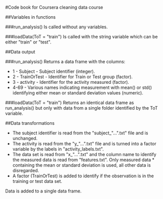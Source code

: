 #Code book for Coursera cleaning data course

##Variables in functions

###run_analysis()
Is called without any variables.

###loadData(ToT = "train")
Is called with the string variable which can be either "train" or "test".

##Data output

###run_analysis()
Returns a data frame with the columns:
* 1 - Subject - Subject identifier (integer).
* 2 - TrainOrTest - Identifier for Train or Test group (factor).
* 3 - activity - Identifier for the activity measured (factor).
* 4-69 - Various names indicating measurement with mean() or std() identifying either mean or standard deviation values (numeric). 

###loadData(ToT = "train")
Returns an identical data frame as run_analysis() but only with data from a single folder identified by the ToT variable.

##Data transformations
* The subject identifier is read from the "subject_"...".txt" file and is unchanged.
* The activity is read from the "y_"...".txt" file and is turned into a factor variable by the labels in "activity_labels.txt".
* The data set is read from "x_"...".txt" and the column name to identify the measured data is read from "features.txt". Only measured data * containing the mean or standard deviation is used, all other data is disregarded.
* A factor (TrainOrTest) is added to identify if the observation is in the training or test data set.

Data is added to a single data frame.
